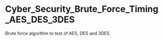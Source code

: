 # Cyber_Security_Brute_Force_Timing_AES_DES_3DES
Brute force algorithm to test of AES, DES and 3DES
